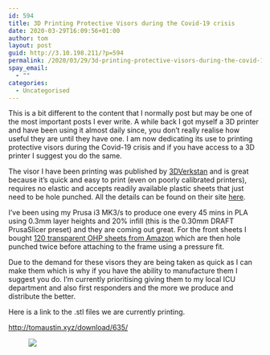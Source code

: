 ```yaml
---
id: 594
title: 3D Printing Protective Visors during the Covid-19 crisis
date: 2020-03-29T16:09:56+01:00
author: tom
layout: post
guid: http://3.10.198.211/?p=594
permalink: /2020/03/29/3d-printing-protective-visors-during-the-covid-19-crisis/
spay_email:
  - ""
categories:
  - Uncategorised
---
```

This is a bit different to the content that I normally post but may be one of the most important posts I ever write. A while back I got myself a 3D printer and have been using it almost daily since, you don&#8217;t really realise how useful they are until they have one. I am now dedicating its use to printing protective visors during the Covid-19 crisis and if you have access to a 3D printer I suggest you do the same.

The visor I have been printing was published by [3DVerkstan](https://3dverkstan.se/) and is great because it&#8217;s quick and easy to print (even on poorly calibrated printers), requires no elastic and accepts readily available plastic sheets that just need to be hole punched. All the details can be found on their site [here](https://3dverkstan.se/protective-visor/protective-visor-versions/).

I&#8217;ve been using my Prusa i3 MK3/s to produce one every 45 mins in PLA using 0.3mm layer heights and 20% infill (this is the 0.30mm DRAFT PrusaSlicer preset) and they are coming out great. For the front sheets I bought [120 transparent OHP sheets from Amazon](https://www.amazon.co.uk/dp/B07DSYHDQ9/ref=cm_sw_r_apa_i_gIIGEb5JFDG53) which are then hole punched twice before attaching to the frame using a pressure fit.

Due to the demand for these visors they are being taken as quick as I can make them which is why if you have the ability to manufacture them I suggest you do. I&#8217;m currently prioritising giving them to my local ICU department and also first responders and the more we produce and distribute the better.

Here is a link to the .stl files we are currently printing.  
  
[http://tomaustin.xyz/download/635/  
](http://tomaustin.xyz/download/635/) <figure class="wp-block-image">

![](https://mk03dverkstanb4pk6hu.kinstacdn.com/wp-content/uploads/2020/03/europe-iso838-2.jpg) </figure>